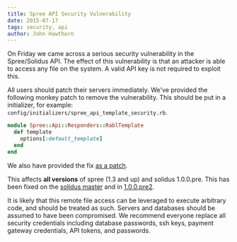 ```yaml
---
title: Spree API Security Vulnerability
date: 2015-07-17
tags: security, api
author: John Hawthorn
---
```


On Friday we came across a serious security vulnerability in the Spree/Solidus API.
The effect of this vulnerability is that an attacker is able to access any file
on the system. A valid API key is not required to exploit this.

All users should patch their servers immediately. We've provided the following
monkey patch to remove the vulnerability. This should be put in a initializer,
for example: `config/initializers/spree_api_template_security.rb`.

``` ruby
module Spree::Api::Responders::RablTemplate
  def template
    options[:default_template]
  end
end
```

We also have provided the fix [as a
patch](https://gist.github.com/jhawthorn/85e8d707a1b871f11cfd).

This affects **all versions** of spree (1.3 and up) and solidus 1.0.0.pre.
This has been fixed on the [solidus
master](http://github.com/solidusio/solidus) and in
[1.0.0.pre2](https://rubygems.org/gems/solidus/versions/1.0.0.pre2).

It is likely that this remote file access can be leveraged to execute arbitrary
code, and should be treated as such. Servers and databases should be assumed to
have been compromised.  We recommend everyone replace all security credentials
including database passwords, ssh keys, payment gateway credentials, API
tokens, and passwords.
